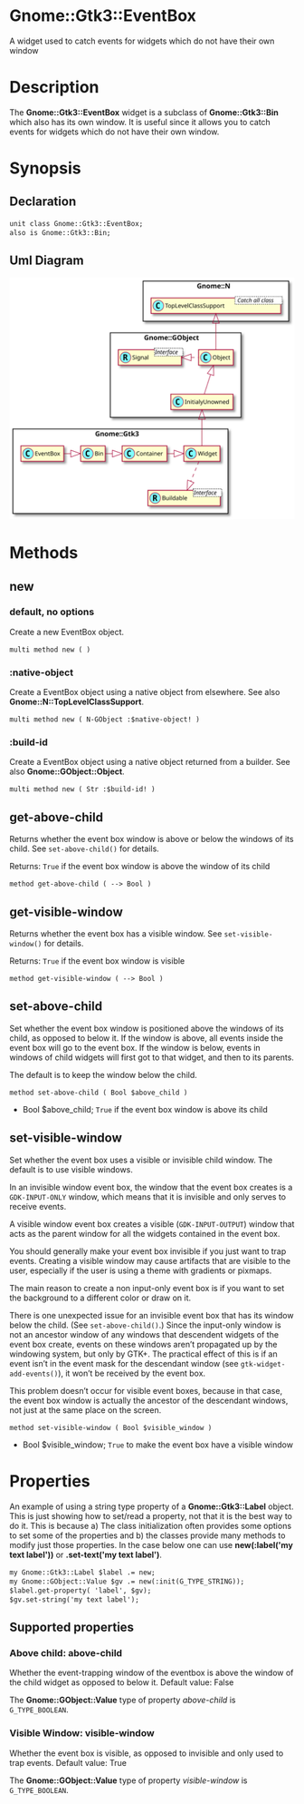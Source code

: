 Gnome::Gtk3::EventBox
=====================

A widget used to catch events for widgets which do not have their own window

Description
===========

The **Gnome::Gtk3::EventBox** widget is a subclass of **Gnome::Gtk3::Bin** which also has its own window. It is useful since it allows you to catch events for widgets which do not have their own window.

Synopsis
========

Declaration
-----------

    unit class Gnome::Gtk3::EventBox;
    also is Gnome::Gtk3::Bin;

Uml Diagram
-----------

![](plantuml/EventBox.svg)

Methods
=======

new
---

### default, no options

Create a new EventBox object.

    multi method new ( )

### :native-object

Create a EventBox object using a native object from elsewhere. See also **Gnome::N::TopLevelClassSupport**.

    multi method new ( N-GObject :$native-object! )

### :build-id

Create a EventBox object using a native object returned from a builder. See also **Gnome::GObject::Object**.

    multi method new ( Str :$build-id! )

get-above-child
---------------

Returns whether the event box window is above or below the windows of its child. See `set-above-child()` for details.

Returns: `True` if the event box window is above the window of its child

    method get-above-child ( --> Bool )

get-visible-window
------------------

Returns whether the event box has a visible window. See `set-visible-window()` for details.

Returns: `True` if the event box window is visible

    method get-visible-window ( --> Bool )

set-above-child
---------------

Set whether the event box window is positioned above the windows of its child, as opposed to below it. If the window is above, all events inside the event box will go to the event box. If the window is below, events in windows of child widgets will first got to that widget, and then to its parents.

The default is to keep the window below the child.

    method set-above-child ( Bool $above_child )

  * Bool $above_child; `True` if the event box window is above its child

set-visible-window
------------------

Set whether the event box uses a visible or invisible child window. The default is to use visible windows.

In an invisible window event box, the window that the event box creates is a `GDK-INPUT-ONLY` window, which means that it is invisible and only serves to receive events.

A visible window event box creates a visible (`GDK-INPUT-OUTPUT`) window that acts as the parent window for all the widgets contained in the event box.

You should generally make your event box invisible if you just want to trap events. Creating a visible window may cause artifacts that are visible to the user, especially if the user is using a theme with gradients or pixmaps.

The main reason to create a non input-only event box is if you want to set the background to a different color or draw on it.

There is one unexpected issue for an invisible event box that has its window below the child. (See `set-above-child()`.) Since the input-only window is not an ancestor window of any windows that descendent widgets of the event box create, events on these windows aren’t propagated up by the windowing system, but only by GTK+. The practical effect of this is if an event isn’t in the event mask for the descendant window (see `gtk-widget-add-events()`), it won’t be received by the event box.

This problem doesn’t occur for visible event boxes, because in that case, the event box window is actually the ancestor of the descendant windows, not just at the same place on the screen.

    method set-visible-window ( Bool $visible_window )

  * Bool $visible_window; `True` to make the event box have a visible window

Properties
==========

An example of using a string type property of a **Gnome::Gtk3::Label** object. This is just showing how to set/read a property, not that it is the best way to do it. This is because a) The class initialization often provides some options to set some of the properties and b) the classes provide many methods to modify just those properties. In the case below one can use **new(:label('my text label'))** or **.set-text('my text label')**.

    my Gnome::Gtk3::Label $label .= new;
    my Gnome::GObject::Value $gv .= new(:init(G_TYPE_STRING));
    $label.get-property( 'label', $gv);
    $gv.set-string('my text label');

Supported properties
--------------------

### Above child: above-child

Whether the event-trapping window of the eventbox is above the window of the child widget as opposed to below it. Default value: False

The **Gnome::GObject::Value** type of property *above-child* is `G_TYPE_BOOLEAN`.

### Visible Window: visible-window

Whether the event box is visible, as opposed to invisible and only used to trap events. Default value: True

The **Gnome::GObject::Value** type of property *visible-window* is `G_TYPE_BOOLEAN`.

